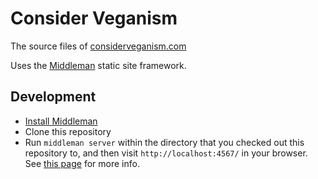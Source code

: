 # Consider Veganism

The source files of [considerveganism.com](http://considerveganism.com)

Uses the [Middleman](https://middlemanapp.com/) static site framework.

## Development

* [Install Middleman](https://middlemanapp.com/basics/install/)
* Clone this repository
* Run `middleman server` within the directory that you checked out this repository to, and then visit `http://localhost:4567/` in your browser. See [this page](https://middlemanapp.com/basics/development_cycle/) for more info.
